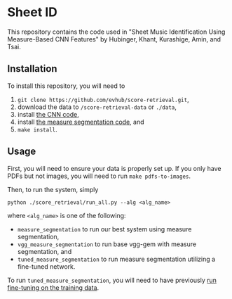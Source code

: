 # Sheet ID

This repository contains the code used in "Sheet Music Identification Using Measure-Based CNN Features" by Hubinger, Khant, Kurashige, Amin, and Tsai.

## Installation

To install this repository, you will need to

1. `git clone https://github.com/evhub/score-retrieval.git`,
2. download the data to `/score-retrieval-data` or `./data`,
3. install [the CNN code](https://github.com/evhub/cnnimageretrieval-pytorch),
4. install [the measure segmentation code](https://github.com/aditya-khant/sheet-id-splitter), and
5. `make install`.

## Usage

First, you will need to ensure your data is properly set up. If you only have PDFs but not images, you will need to run `make pdfs-to-images`.

Then, to run the system, simply
```
python ./score_retrieval/run_all.py --alg <alg_name>
```
where `<alg_name>` is one of the following:

- `measure_segmentation` to run our best system using measure segmentation,
- `vgg_measure_segmentation` to run base vgg-gem with measure segmentation, and
- `tuned_measure_segmentation` to run measure segmentation utilizing a fine-tuned network.

To run `tuned_measure_segmentation`, you will need to have previously [run fine-tuning on the training data](https://github.com/evhub/cnnimageretrieval-pytorch).
